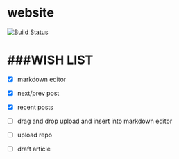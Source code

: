 website
=======
[![Build Status](https://travis-ci.org/ShinyChang/website.svg?branch=master)](https://travis-ci.org/ShinyChang/website)

###WISH LIST
====
  - [x] markdown editor  
  - [x] next/prev post
  - [x] recent posts
  - [ ] drag and drop upload and insert into markdown editor
  - [ ] upload repo
  - [ ] draft article
 

